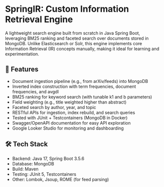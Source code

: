 # SpringIR: Custom Information Retrieval Engine

A lightweight search engine built from scratch in Java Spring Boot, leveraging BM25 ranking and faceted search over documents stored in MongoDB. Unlike Elasticsearch or Solr, this engine implements core Information Retrieval (IR) concepts manually, making it ideal for learning and experimentation.

## 🚀 Features

- Document ingestion pipeline (e.g., from arXiv/feeds) into MongoDB
- Inverted index construction with term frequencies, document frequencies, and avgdl
- BM25 ranking for keyword search (with tunable k1 and b parameters)
- Field weighting (e.g., title weighted higher than abstract)
- Faceted search by author, year, and topic
- RESTful APIs for ingestion, index rebuild, and search queries
- Tested with JUnit + Testcontainers (MongoDB in Docker)
- Swagger/OpenAPI documentation for easy API exploration
- Google Looker Studio for monitoring and dashboarding

## 🛠️ Tech Stack

- Backend: Java 17, Spring Boot 3.5.6
- Database: MongoDB
- Build: Maven
- Testing: JUnit 5, Testcontainers
- Other: Lombok, Jsoup, ROME (for feed parsing)
